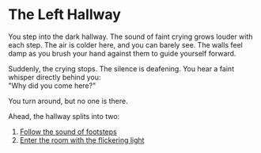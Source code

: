 # The Left Hallway  

You step into the dark hallway. The sound of faint crying grows louder with each step. The air is colder here, and you can barely see. The walls feel damp as you brush your hand against them to guide yourself forward.  

Suddenly, the crying stops. The silence is deafening. You hear a faint whisper directly behind you:  
"Why did you come here?"  

You turn around, but no one is there.  

Ahead, the hallway splits into two:  
1. [Follow the sound of footsteps](footsteps.md)  
2. [Enter the room with the flickering light](flickering-light.md)
